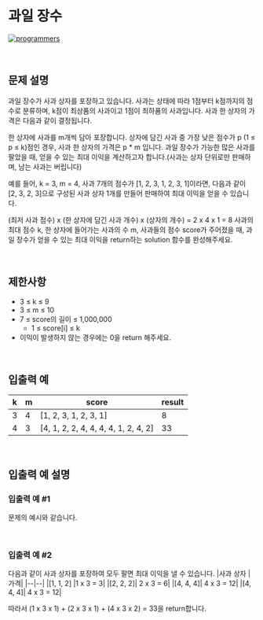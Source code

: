 # 과일 장수

[![programmers](https://user-images.githubusercontent.com/69426184/209522553-bab40080-50ba-4743-86a3-f6198bff3974.png)](https://school.programmers.co.kr/learn/courses/30/lessons/135808)

<br/>

## 문제 설명

과일 장수가 사과 상자를 포장하고 있습니다. 사과는 상태에 따라 1점부터 k점까지의 점수로 분류하며, k점이 최상품의 사과이고 1점이 최하품의 사과입니다. 사과 한 상자의 가격은 다음과 같이 결정됩니다.

한 상자에 사과를 m개씩 담아 포장합니다.
상자에 담긴 사과 중 가장 낮은 점수가 p (1 ≤ p ≤ k)점인 경우, 사과 한 상자의 가격은 p \* m 입니다.
과일 장수가 가능한 많은 사과를 팔았을 때, 얻을 수 있는 최대 이익을 계산하고자 합니다.(사과는 상자 단위로만 판매하며, 남는 사과는 버립니다)

예를 들어, k = 3, m = 4, 사과 7개의 점수가 [1, 2, 3, 1, 2, 3, 1]이라면, 다음과 같이 [2, 3, 2, 3]으로 구성된 사과 상자 1개를 만들어 판매하여 최대 이익을 얻을 수 있습니다.

(최저 사과 점수) x (한 상자에 담긴 사과 개수) x (상자의 개수) = 2 x 4 x 1 = 8
사과의 최대 점수 k, 한 상자에 들어가는 사과의 수 m, 사과들의 점수 score가 주어졌을 때, 과일 장수가 얻을 수 있는 최대 이익을 return하는 solution 함수를 완성해주세요.

<br/>

## 제한사항

-   3 ≤ k ≤ 9
-   3 ≤ m ≤ 10
-   7 ≤ score의 길이 ≤ 1,000,000
    -   1 ≤ score[i] ≤ k
-   이익이 발생하지 않는 경우에는 0을 return 해주세요.

<br/>

## 입출력 예

| k   | m   | score                                | result |
| --- | --- | ------------------------------------ | ------ |
| 3   | 4   | [1, 2, 3, 1, 2, 3, 1]                | 8      |
| 4   | 3   | [4, 1, 2, 2, 4, 4, 4, 4, 1, 2, 4, 2] | 33     |

<br/>

## 입출력 예 설명

### 입출력 예 #1

문제의 예시와 같습니다.

<br/>

### 입출력 예 #2

다음과 같이 사과 상자를 포장하여 모두 팔면 최대 이익을 낼 수 있습니다.
|사과 상자 |가격|
|--|--|
|[1, 1, 2] |1 x 3 = 3|
|[2, 2, 2]| 2 x 3 = 6|
|[4, 4, 4]| 4 x 3 = 12|
|[4, 4, 4]| 4 x 3 = 12|

따라서 (1 x 3 x 1) + (2 x 3 x 1) + (4 x 3 x 2) = 33을 return합니다.
